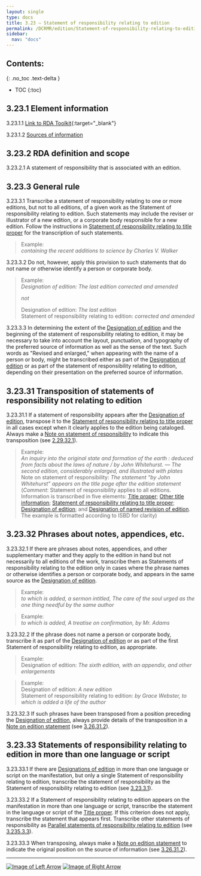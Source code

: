 ```yaml
---
layout: single
type: docs
title: 3.23 — Statement of responsibility relating to edition
permalink: /DCRMR/edition/Statement-of-responsibility-relating-to-edition/
sidebar:
  nav: "docs"
---
```


## Contents:
{: .no_toc .text-delta }

- TOC
{:toc}

## 3.23.1 Element information

<a name="3.23.1.1">3.23.1.1</a> [Link to RDA Toolkit](https://access.rdatoolkit.org/Content/Index?externalId=en-US_ala-dcdb7f9e-3b2f-3819-8c00-1a5e6a1339ed){:target="_blank"}

<a name="3.23.1.2">3.23.1.2</a> [Sources of information](/DCRMR/edition/#3011-sources-of-information)

## 3.23.2 RDA definition and scope

<a name="3.23.2.1">3.23.2.1</a> A statement of responsibility that is associated with an edition.

## 3.23.3 General rule

<a name="3.23.3.1">3.23.3.1</a> Transcribe a statement of responsibility relating to one or more editions, but not to all editions, of a given work as the Statement of responsibility relating to edition. Such statements may include the reviser or illustrator of a new edition, or a corporate body responsible for a new edition. Follow the instructions in [Statement of responsibility relating to title proper](/DCRMR/sor/Statement-of-responsibility-relating-to-title-proper) for the transcription of such statements.

>Example:  
><CITE>containing the recent additions to science by Charles V. Walker</CITE>  

<a name="3.23.3.2">3.23.3.2</a> Do not, however, apply this provision to such statements that do not name or otherwise identify a person or corporate body.

>Example:  
><CITE>Designation of edition: The last edition corrected and amended</CITE>    
>  
>*not*  
>  
>Designation of edition: <CITE>The last edition</CITE>  
>Statement of responsibility relating to edition: <CITE>corrected and amended</CITE>

<a name="3.23.3.3">3.23.3.3</a> In determining the extent of the [Designation of edition](/DCRMR/edition/Designation-of-edition/) and the beginning of the statement of responsibility relating to edition, it may be necessary to take into account the layout, punctuation, and typography of the preferred source of information as well as the sense of the text. Such words as "Revised and enlarged," when appearing with the name of a person or body, might be transcribed either as part of the [Designation of edition](/DCRMR/edition/Designation-of-edition/) or as part of the statement of responsibility relating to edition, depending on their presentation on the preferred source of information.

## 3.23.31 Transposition of statements of responsibility not relating to edition

<a name="3.23.31.1">3.23.31.1</a> If a statement of responsibility appears after the [Designation of edition](/DCRMR/edition/Designation-of-edition/), transpose it to the [Statement of responsibility relating to title proper](/DCRMR/sor/Statement-of-responsibility-relating-to-title-proper/) in all cases except when it clearly applies to the edition being cataloged. Always make a [Note on statement of responsibility](/DCRMR/sor/Note-on-statement-of-responsibility/) to indicate this transposition (see [2.29.32.1](/DCRMR/sor/Note-on-statement-of-responsibility/#2.29.32.1)).

>Example:  
><CITE>An inquiry into the original state and formation of the earth : deduced from facts about the laws of nature / by John Whitehurst. &mdash; The second edition, considerably enlarged, and illustrated with plates</CITE>  
>Note on statement of responsibility: <CITE>The statement “by John Whitehurst” appears on the title page after the edition statement</CITE>  
>(*Comment*: Statement of responsibility applies to all editions. Information is transcribed in five elements: [Title proper](/DCRMR/title/Title-proper); [Other title information](/DCRMR/title/Other-title-information/); [Statement of responsibility relating to title proper](/DCRMR/sor/Statement-of-responsibility-relating-to-title-proper); [Designation of edition](/DCRMR/edition/); and [Designation of named revision of edition](/DCRMR/edition/Designation-of-named-revision-of-edition/). The example is formatted according to ISBD for clarity)

## 3.23.32 Phrases about notes, appendices, etc.

<a name="3.23.32.1">3.23.32.1</a> If there are phrases about notes, appendices, and other supplementary matter and they apply to the edition in hand but not necessarily to all editions of the work, transcribe them as Statements of responsibility relating to the edition only in cases where the phrase names or otherwise identifies a person or corporate body, and appears in the same source as the [Designation of edition](/DCRMR/edition/Designation-of-edition/).

>Example:  
><CITE>to which is added, a sermon intitled, The care of the soul urged as the one thing needful by the same author</CITE>

>Example:  
> <CITE>to which is added, A treatise on confirmation, by Mr. Adams</CITE>

<a name="3.23.32.2">3.23.32.2</a> If the phrase does not name a person or corporate body, transcribe it as part of the [Designation of edition](/DCRMR/edition/Designation-of-edition/) or as part of the first Statement of responsibility relating to edition, as appropriate. 

>Example:  
>Designation of edition: <CITE>The sixth edition, with an appendix, and other enlargements</CITE>

>Example:  
> Designation of edition: <CITE>A new edition </CITE>  
> Statement of responsibility relating to edition: <CITE>by Grace Webster, to which is added a life of the author</CITE>

<a name="3.23.32.3">3.23.32.3</a> If such phrases have been transposed from a position preceding the [Designation of edition](/DCRMR/edition/Designation-of-edition/), always provide details of the transposition in a [Note on edition statement](/DCRMR/edition/Note-on-edition-statement/) (see [3.26.31.2](/DCRMR/edition/Note-on-edition-statement/#3.26.31.2)).

## 3.23.33 Statements of responsibility relating to edition in more than one language or script

<a name="3.23.33.1">3.23.33.1</a> If there are [Designations of edition](/DCRMR/edition/Designation-of-edition/) in more than one language or script on the manifestation, but only a single Statement of responsibility relating to edition, transcribe the statement of responsibility as the Statement of responsibility relating to edition (see [3.23.3.1](/DCRMR/edition/Statement-of-responsibility-relating-to-edition/#3.23.3.1)).

<a name="3.23.33.2">3.23.33.2</a> If a Statement of responsibility relating to edition appears on the manifestation in more than one language or script, transcribe the statement in the language or script of the [Title proper](/DCRMR/title/Title-proper/). If this criterion does not apply, transcribe the statement that appears first. Transcribe other statements of responsibility as [Parallel statements of responsibility relating to edition](/DCRMR/edition/Parallel-statement-of-responsibility-relating-to-edition/) (see [3.235.3.3](/DCRMR/edition/Parallel-statement-of-responsibility-relating-to-edition/#3.235.3.3)).

<a name="3.23.33.3">3.23.33.3</a> When transposing, always make a [Note on edition statement](/DCRMR/edition/Note-on-edition-statement/) to indicate the original position on the source of information (see [3.26.31.2](/DCRMR/edition/Note-on-edition-statement/#3.26.31.2)).

---

[![Image of Left Arrow](https://rbms-bsc.github.io/DCRMR/assets/pictures/navigation/Arrow_Left.png "3.225 — Parallel designation of edition")](/DCRMR/edition/Parallel-designation-of-edition/) [![Image of Right Arrow](https://rbms-bsc.github.io/DCRMR/assets/pictures/navigation/Arrow_Right.png "3.235 — Parallel statement of responsibility relating to edition")](/DCRMR/edition/Parallel-statement-of-responsibility-relating-to-edition/)
